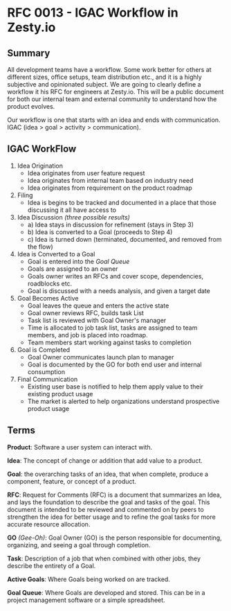 # RFC 0013 - IGAC Workflow in Zesty.io

## Summary

All development teams have a workflow. Some work better for others at different sizes, office setups, team distribution etc., and it is a highly subjective and opinionated subject. We are going to clearly define a workflow it his RFC for engineers at Zesty.io. This will be a public document for both our internal team and external community to understand how the product evolves.

Our workflow is one that starts with an idea and ends with communication. IGAC (idea > goal > activity > communication).

## IGAC WorkFlow

1. Idea Origination
	* Idea originates from user feature request
	* Idea originates from internal team based on industry need
	* Idea originates from requirement on the product roadmap
2. Filing
	* Idea is begins to be tracked and documented in a place that those discussing it all have access to
3. Idea Discussion *(three possible results)*
 	* a) Idea stays in discussion for refinement (stays in Step 3)
	* b) Idea is converted to a Goal (proceeds to Step 4)
	* c) Idea is turned down (terminated, documented, and removed from the flow)
4. Idea is Converted to a Goal
	* Goal is entered into the *Goal Queue*
	* Goals are assigned to an owner
	* Goals owner writes an RFCs and cover scope, dependencies, roadblocks etc.
	* Goal is discussed with a needs analysis, and given a target date
5. Goal Becomes Active
	* Goal leaves the queue and enters the active state
 	* Goal owner reviews RFC, builds task List
	* Task list is reviewed with Goal Owner's manager
	* Time is allocated to job task list, tasks are assigned to team members, and job is placed into roadmap.
	* Team members start working against tasks to completion
6. Goal is Completed
	* Goal Owner communicates launch plan to manager
	* Goal is documented by the GO for both end user and internal consumption
7. Final Communication
	* Existing user base is notified to help them apply value to their existing product usage
	* The market is alerted to help organizations understand prospective product usage


## Terms

**Product**: Software a user system can interact with.

**Idea**: The concept of change or addition that add value to a product.

**Goal**: the overarching tasks of an idea, that when complete, produce a component, feature, or concept of a product.

**RFC**: Request for Comments (RFC) is a document that summarizes an Idea, and lays the foundation to describe the goal and tasks of the goal. This document is intended to be reviewed and commented on by peers to strengthen the idea for better usage and to refine the goal tasks for more accurate resource allocation.

**GO** *(Gee-Oh)*: Goal Owner (GO) is the person responsible for documenting, organizing, and seeing a goal through completion.

**Task**: Description of a job that when combined with other jobs, they describe the entirety of a Goal.

**Active Goals**: Where Goals being worked on are tracked.

**Goal Queue**: Where Goals are developed and stored. This can be in a project management software or a simple spreadsheet.
